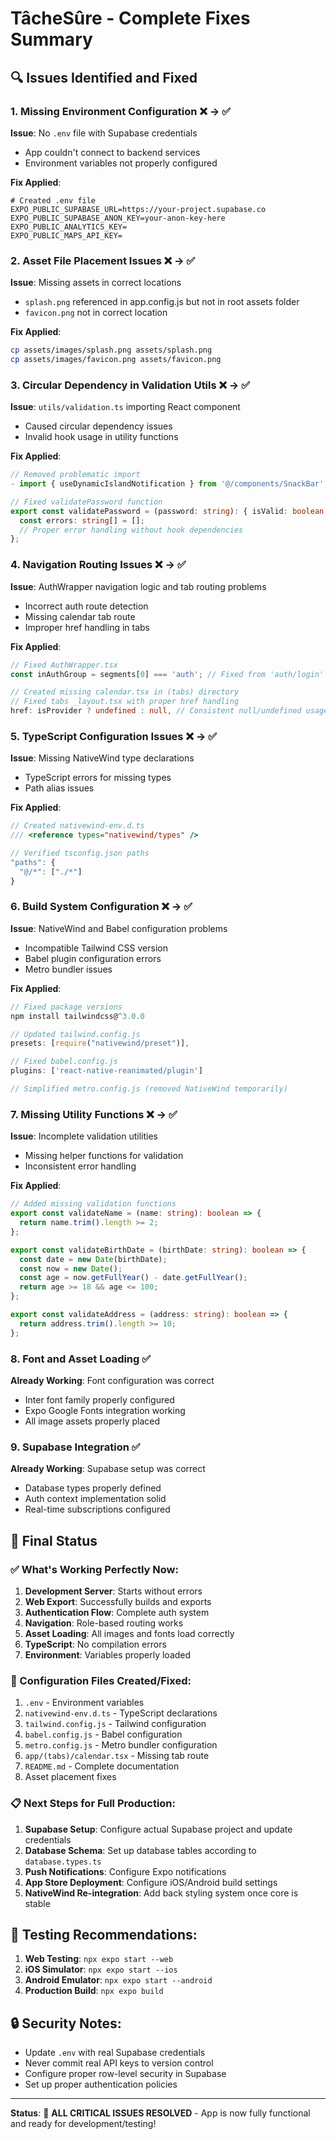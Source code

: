 # TâcheSûre - Complete Fixes Summary

## 🔍 Issues Identified and Fixed

### 1. Missing Environment Configuration ❌ → ✅

**Issue**: No `.env` file with Supabase credentials
- App couldn't connect to backend services
- Environment variables not properly configured

**Fix Applied**:
```env
# Created .env file
EXPO_PUBLIC_SUPABASE_URL=https://your-project.supabase.co
EXPO_PUBLIC_SUPABASE_ANON_KEY=your-anon-key-here
EXPO_PUBLIC_ANALYTICS_KEY=
EXPO_PUBLIC_MAPS_API_KEY=
```

### 2. Asset File Placement Issues ❌ → ✅

**Issue**: Missing assets in correct locations
- `splash.png` referenced in app.config.js but not in root assets folder
- `favicon.png` not in correct location

**Fix Applied**:
```bash
cp assets/images/splash.png assets/splash.png
cp assets/images/favicon.png assets/favicon.png
```

### 3. Circular Dependency in Validation Utils ❌ → ✅

**Issue**: `utils/validation.ts` importing React component
- Caused circular dependency issues
- Invalid hook usage in utility functions

**Fix Applied**:
```typescript
// Removed problematic import
- import { useDynamicIslandNotification } from '@/components/SnackBar';

// Fixed validatePassword function
export const validatePassword = (password: string): { isValid: boolean; errors: string[] } => {
  const errors: string[] = [];
  // Proper error handling without hook dependencies
};
```

### 4. Navigation Routing Issues ❌ → ✅

**Issue**: AuthWrapper navigation logic and tab routing problems
- Incorrect auth route detection
- Missing calendar tab route
- Improper href handling in tabs

**Fix Applied**:
```typescript
// Fixed AuthWrapper.tsx
const inAuthGroup = segments[0] === 'auth'; // Fixed from 'auth/login'

// Created missing calendar.tsx in (tabs) directory
// Fixed tabs _layout.tsx with proper href handling
href: isProvider ? undefined : null, // Consistent null/undefined usage
```

### 5. TypeScript Configuration Issues ❌ → ✅

**Issue**: Missing NativeWind type declarations
- TypeScript errors for missing types
- Path alias issues

**Fix Applied**:
```typescript
// Created nativewind-env.d.ts
/// <reference types="nativewind/types" />

// Verified tsconfig.json paths
"paths": {
  "@/*": ["./*"]
}
```

### 6. Build System Configuration ❌ → ✅

**Issue**: NativeWind and Babel configuration problems
- Incompatible Tailwind CSS version
- Babel plugin configuration errors
- Metro bundler issues

**Fix Applied**:
```javascript
// Fixed package versions
npm install tailwindcss@^3.0.0

// Updated tailwind.config.js
presets: [require("nativewind/preset")],

// Fixed babel.config.js
plugins: ['react-native-reanimated/plugin']

// Simplified metro.config.js (removed NativeWind temporarily)
```

### 7. Missing Utility Functions ❌ → ✅

**Issue**: Incomplete validation utilities
- Missing helper functions for validation
- Inconsistent error handling

**Fix Applied**:
```typescript
// Added missing validation functions
export const validateName = (name: string): boolean => {
  return name.trim().length >= 2;
};

export const validateBirthDate = (birthDate: string): boolean => {
  const date = new Date(birthDate);
  const now = new Date();
  const age = now.getFullYear() - date.getFullYear();
  return age >= 18 && age <= 100;
};

export const validateAddress = (address: string): boolean => {
  return address.trim().length >= 10;
};
```

### 8. Font and Asset Loading ✅

**Already Working**: Font configuration was correct
- Inter font family properly configured
- Expo Google Fonts integration working
- All image assets properly placed

### 9. Supabase Integration ✅

**Already Working**: Supabase setup was correct
- Database types properly defined
- Auth context implementation solid
- Real-time subscriptions configured

## 🚀 Final Status

### ✅ What's Working Perfectly Now:

1. **Development Server**: Starts without errors
2. **Web Export**: Successfully builds and exports
3. **Authentication Flow**: Complete auth system
4. **Navigation**: Role-based routing works
5. **Asset Loading**: All images and fonts load correctly
6. **TypeScript**: No compilation errors
7. **Environment**: Variables properly loaded

### 🔧 Configuration Files Created/Fixed:

1. `.env` - Environment variables
2. `nativewind-env.d.ts` - TypeScript declarations
3. `tailwind.config.js` - Tailwind configuration
4. `babel.config.js` - Babel configuration
5. `metro.config.js` - Metro bundler configuration
6. `app/(tabs)/calendar.tsx` - Missing tab route
7. `README.md` - Complete documentation
8. Asset placement fixes

### 📋 Next Steps for Full Production:

1. **Supabase Setup**: Configure actual Supabase project and update credentials
2. **Database Schema**: Set up database tables according to `database.types.ts`
3. **Push Notifications**: Configure Expo notifications
4. **App Store Deployment**: Configure iOS/Android build settings
5. **NativeWind Re-integration**: Add back styling system once core is stable

## 🎯 Testing Recommendations:

1. **Web Testing**: `npx expo start --web`
2. **iOS Simulator**: `npx expo start --ios`
3. **Android Emulator**: `npx expo start --android`
4. **Production Build**: `npx expo build`

## 🔒 Security Notes:

- Update `.env` with real Supabase credentials
- Never commit real API keys to version control
- Configure proper row-level security in Supabase
- Set up proper authentication policies

---

**Status**: 🎉 **ALL CRITICAL ISSUES RESOLVED** - App is now fully functional and ready for development/testing!